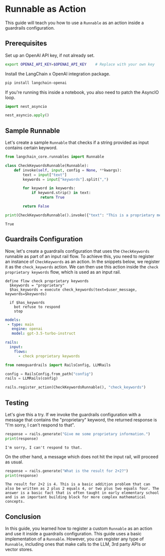# Runnable as Action

This guide will teach you how to use a `Runnable` as an action inside a guardrails configuration.

## Prerequisites

Set up an OpenAI API key, if not already set.

```bash
export OPENAI_API_KEY=$OPENAI_API_KEY    # Replace with your own key
```

Install the LangChain x OpenAI integration package.

```bash
pip install langchain-openai
```

If you're running this inside a notebook, you also need to patch the AsyncIO loop.

```python
import nest_asyncio

nest_asyncio.apply()
```

## Sample Runnable

Let's create a sample `Runnable` that checks if a string provided as input contains certain keyword.

```python
from langchain_core.runnables import Runnable

class CheckKeywordsRunnable(Runnable):
    def invoke(self, input, config = None, **kwargs):
        text = input["text"]
        keywords = input["keywords"].split(",")

        for keyword in keywords:
            if keyword.strip() in text:
                return True

        return False

print(CheckKeywordsRunnable().invoke({"text": "This is a proprietary message", "keywords": "proprietary"}))
```

```
True
```

## Guardrails Configuration

Now, let's create a guardrails configuration that uses the `CheckKeywords` runnable as part of an input rail flow. To achieve this, you need to register an instance of `CheckKeywords` as an action. In the snippets below, we register it as the `check_keywords` action. We can then use this action inside the `check proprietary keywords` flow, which is used as an input rail.

```colang
define flow check proprietary keywords
  $keywords = "proprietary"
  $has_keywords = execute check_keywords(text=$user_message, keywords=$keywords)

  if $has_keywords
    bot refuse to respond
    stop
```

```yaml
models:
 - type: main
   engine: openai
   model: gpt-3.5-turbo-instruct

rails:
  input:
    flows:
      - check proprietary keywords
```

```python
from nemoguardrails import RailsConfig, LLMRails

config = RailsConfig.from_path("config")
rails = LLMRails(config)

rails.register_action(CheckKeywordsRunnable(), "check_keywords")
```

## Testing

Let's give this a try. If we invoke the guardrails configuration with a message that contains the "proprietary" keyword, the returned response is "I'm sorry, I can't respond to that".

```python
response = rails.generate("Give me some proprietary information.")
print(response)
```

```
I'm sorry, I can't respond to that.
```

On the other hand, a message which does not hit the input rail, will proceed as usual.

```python
response = rails.generate("What is the result for 2+2?")
print(response)
```

```
The result for 2+2 is 4. This is a basic addition problem that can also be written as 2 plus 2 equals 4, or two plus two equals four. The answer is a basic fact that is often taught in early elementary school and is an important building block for more complex mathematical concepts.
```

## Conclusion

In this guide, you learned how to register a custom `Runnable` as an action and use it inside a guardrails configuration. This guide uses a basic implementation of a `Runnable`. However, you can register any type of `Runnable`, including ones that make calls to the LLM, 3rd party APIs or vector stores.
